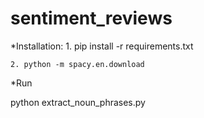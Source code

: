 # sentiment_reviews

*Installation:
    1. pip install -r requirements.txt

    2. python -m spacy.en.download

*Run

python extract_noun_phrases.py
